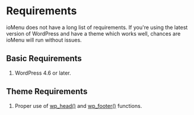 # Requirements

ioMenu does not have a long list of requirements. If you're using the latest version of WordPress and have a theme which works well, chances are ioMenu will run without issues.


## Basic Requirements

1. WordPress 4.6 or later.


## Theme Requirements
1. Proper use of [wp_head()](https://developer.wordpress.org/reference/functions/wp_head/) and [wp_footer()](https://developer.wordpress.org/reference/functions/wp_footer/) functions.